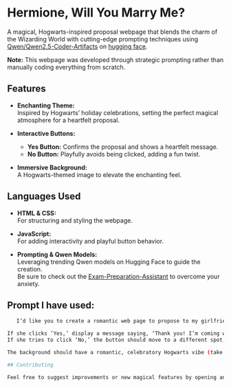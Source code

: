 # Hermione, Will You Marry Me?

A magical, Hogwarts-inspired proposal webpage that blends the charm of the Wizarding World with cutting-edge prompting techniques using [Qwen/Qwen2.5-Coder-Artifacts](https://huggingface.co/spaces/Qwen/Qwen2.5-Coder-Artifacts) on [hugging face](https://huggingface.co/qamarsidd).

**Note:** This webpage was developed through strategic prompting rather than manually coding everything from scratch.

## Features

- **Enchanting Theme:**  
  Inspired by Hogwarts’ holiday celebrations, setting the perfect magical atmosphere for a heartfelt proposal.

- **Interactive Buttons:**  
  - **Yes Button:** Confirms the proposal and shows a heartfelt message.  
  - **No Button:** Playfully avoids being clicked, adding a fun twist.

- **Immersive Background:**  
  A Hogwarts-themed image to elevate the enchanting feel.

## Languages Used

- **HTML & CSS:**  
  For structuring and styling the webpage.
  
- **JavaScript:**  
  For adding interactivity and playful button behavior.

- **Prompting & Qwen Models:**  
  Leveraging trending Qwen models on Hugging Face to guide the creation.  
  Be sure to check out the [Exam-Preparation-Assistant](https://huggingface.co/spaces/qamarsidd/Exam-Preparation-Assistant) to overcome your anxiety.

## Prompt I have used:
```bash
   I’d like you to create a romantic web page to propose to my girlfriend, [Hermione]. The page should ask, ‘Will you marry me?’ with two buttons: ‘Yes’ and ‘No.’

If she clicks ‘Yes,’ display a message saying, ‘Thank you! I’m coming with flowers!’
If she tries to click ‘No,’ the button should move to a different spot, making it impossible to select.

The background should have a romantic, celebratory Hogwarts vibe (take the image from this url=optional), like a magical evening celebration. Also, limit the screen size to avoid too much scrolling.

## Contributing

Feel free to suggest improvements or new magical features by opening an issue or submitting a pull request.

